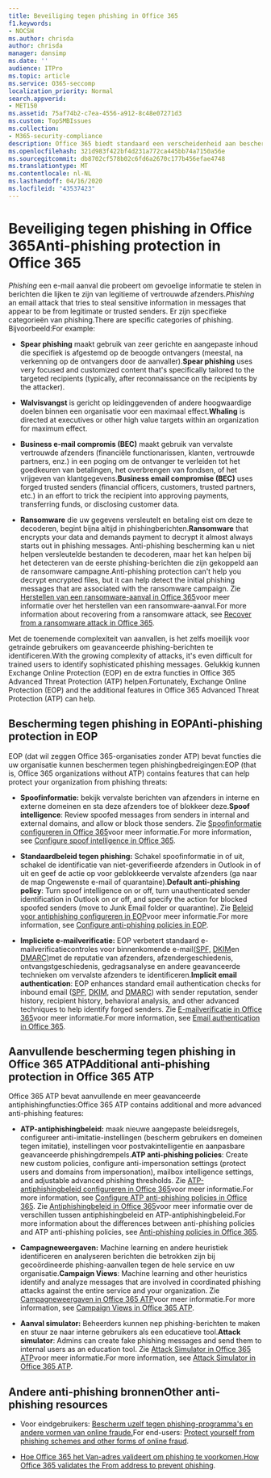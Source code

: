```yaml
---
title: Beveiliging tegen phishing in Office 365
f1.keywords:
- NOCSH
ms.author: chrisda
author: chrisda
manager: dansimp
ms.date: ''
audience: ITPro
ms.topic: article
ms.service: O365-seccomp
localization_priority: Normal
search.appverid:
- MET150
ms.assetid: 75af74b2-c7ea-4556-a912-8c48e07271d3
ms.custom: TopSMBIssues
ms.collection:
- M365-security-compliance
description: Office 365 biedt standaard een verscheidenheid aan bescherming tegen phishing-aanvallen en ook via extra functies in Office 365 Advanced Threat Protection (ATP). In dit onderwerp worden de onlinebronnen geïntroduceerd die u gebruiken om antiphishingopties en -strategieën te leren en te implementeren in Office 365.
ms.openlocfilehash: 321d983f422bf4d231a772ca445bb74a7150a56e
ms.sourcegitcommit: db8702cf578b02c6fd6a2670c177b456efae4748
ms.translationtype: MT
ms.contentlocale: nl-NL
ms.lasthandoff: 04/16/2020
ms.locfileid: "43537423"
---
```

# <a name="anti-phishing-protection-in-office-365"></a><span data-ttu-id="8675b-104">Beveiliging tegen phishing in Office 365</span><span class="sxs-lookup"><span data-stu-id="8675b-104">Anti-phishing protection in Office 365</span></span>

<span data-ttu-id="8675b-105">*Phishing* een e-mail aanval die probeert om gevoelige informatie te stelen in berichten die lijken te zijn van legitieme of vertrouwde afzenders.</span><span class="sxs-lookup"><span data-stu-id="8675b-105">*Phishing* an email attack that tries to steal sensitive information in messages that appear to be from legitimate or trusted senders.</span></span> <span data-ttu-id="8675b-106">Er zijn specifieke categorieën van phishing.</span><span class="sxs-lookup"><span data-stu-id="8675b-106">There are specific categories of phishing.</span></span> <span data-ttu-id="8675b-107">Bijvoorbeeld:</span><span class="sxs-lookup"><span data-stu-id="8675b-107">For example:</span></span>

- <span data-ttu-id="8675b-108">**Spear phishing** maakt gebruik van zeer gerichte en aangepaste inhoud die specifiek is afgestemd op de beoogde ontvangers (meestal, na verkenning op de ontvangers door de aanvaller).</span><span class="sxs-lookup"><span data-stu-id="8675b-108">**Spear phishing** uses very focused and customized content that's specifically tailored to the targeted recipients (typically, after reconnaissance on the recipients by the attacker).</span></span>

- <span data-ttu-id="8675b-109">**Walvisvangst** is gericht op leidinggevenden of andere hoogwaardige doelen binnen een organisatie voor een maximaal effect.</span><span class="sxs-lookup"><span data-stu-id="8675b-109">**Whaling** is directed at executives or other high value targets within an organization for maximum effect.</span></span>

- <span data-ttu-id="8675b-110">**Business e-mail compromis (BEC)** maakt gebruik van vervalste vertrouwde afzenders (financiële functionarissen, klanten, vertrouwde partners, enz.) in een poging om de ontvanger te verleiden tot het goedkeuren van betalingen, het overbrengen van fondsen, of het vrijgeven van klantgegevens.</span><span class="sxs-lookup"><span data-stu-id="8675b-110">**Business email compromise (BEC)** uses forged trusted senders (financial officers, customers, trusted partners, etc.) in an effort to trick the recipient into approving payments, transferring funds, or disclosing customer data.</span></span>

- <span data-ttu-id="8675b-111">**Ransomware** die uw gegevens versleutelt en betaling eist om deze te decoderen, begint bijna altijd in phishingberichten.</span><span class="sxs-lookup"><span data-stu-id="8675b-111">**Ransomware** that encrypts your data and demands payment to decrypt it almost always starts out in phishing messages.</span></span> <span data-ttu-id="8675b-112">Anti-phishing bescherming kan u niet helpen versleutelde bestanden te decoderen, maar het kan helpen bij het detecteren van de eerste phishing-berichten die zijn gekoppeld aan de ransomware campagne.</span><span class="sxs-lookup"><span data-stu-id="8675b-112">Anti-phishing protection can't help you decrypt encrypted files, but it can help detect the initial phishing messages that are associated with the ransomware campaign.</span></span> <span data-ttu-id="8675b-113">Zie [Herstellen van een ransomware-aanval in Office 365](recover-from-ransomware.md)voor meer informatie over het herstellen van een ransomware-aanval.</span><span class="sxs-lookup"><span data-stu-id="8675b-113">For more information about recovering from a ransomware attack, see [Recover from a ransomware attack in Office 365](recover-from-ransomware.md).</span></span>

<span data-ttu-id="8675b-114">Met de toenemende complexiteit van aanvallen, is het zelfs moeilijk voor getrainde gebruikers om geavanceerde phishing-berichten te identificeren.</span><span class="sxs-lookup"><span data-stu-id="8675b-114">With the growing complexity of attacks, it's even difficult for trained users to identify sophisticated phishing messages.</span></span> <span data-ttu-id="8675b-115">Gelukkig kunnen Exchange Online Protection (EOP) en de extra functies in Office 365 Advanced Threat Protection (ATP) helpen.</span><span class="sxs-lookup"><span data-stu-id="8675b-115">Fortunately, Exchange Online Protection (EOP) and the additional features in Office 365 Advanced Threat Protection (ATP) can help.</span></span>

## <a name="anti-phishing-protection-in-eop"></a><span data-ttu-id="8675b-116">Bescherming tegen phishing in EOP</span><span class="sxs-lookup"><span data-stu-id="8675b-116">Anti-phishing protection in EOP</span></span>

<span data-ttu-id="8675b-117">EOP (dat wil zeggen Office 365-organisaties zonder ATP) bevat functies die uw organisatie kunnen beschermen tegen phishingbedreigingen:</span><span class="sxs-lookup"><span data-stu-id="8675b-117">EOP (that is, Office 365 organizations without ATP) contains features that can help protect your organization from phishing threats:</span></span>

- <span data-ttu-id="8675b-118">**Spoofinformatie:** bekijk vervalste berichten van afzenders in interne en externe domeinen en sta deze afzenders toe of blokkeer deze.</span><span class="sxs-lookup"><span data-stu-id="8675b-118">**Spoof intelligence**: Review spoofed messages from senders in internal and external domains, and allow or block those senders.</span></span> <span data-ttu-id="8675b-119">Zie [Spoofinformatie configureren in Office 365](learn-about-spoof-intelligence.md)voor meer informatie.</span><span class="sxs-lookup"><span data-stu-id="8675b-119">For more information, see [Configure spoof intelligence in Office 365](learn-about-spoof-intelligence.md).</span></span>

- <span data-ttu-id="8675b-120">**Standaardbeleid tegen phishing:** Schakel spoofinformatie in of uit, schakel de identificatie van niet-geverifieerde afzenders in Outlook in of uit en geef de actie op voor geblokkeerde vervalste afzenders (ga naar de map Ongewenste e-mail of quarantaine).</span><span class="sxs-lookup"><span data-stu-id="8675b-120">**Default anti-phishing policy**: Turn spoof intelligence on or off, turn unauthenticated sender identification in Outlook on or off, and specify the action for blocked spoofed senders (move to Junk Email folder or quarantine).</span></span> <span data-ttu-id="8675b-121">Zie [Beleid voor antiphishing configureren in EOP](configure-anti-phishing-policies-eop.md)voor meer informatie.</span><span class="sxs-lookup"><span data-stu-id="8675b-121">For more information, see [Configure anti-phishing policies in EOP](configure-anti-phishing-policies-eop.md).</span></span>

- <span data-ttu-id="8675b-122">**Impliciete e-mailverificatie:** EOP verbetert standaard e-mailverificatiecontroles voor binnenkomende e-mail[(SPF,](set-up-spf-in-office-365-to-help-prevent-spoofing.md) [DKIM](use-dkim-to-validate-outbound-email.md)en [DMARC)](use-dmarc-to-validate-email.md)met de reputatie van afzenders, afzendergeschiedenis, ontvangstgeschiedenis, gedragsanalyse en andere geavanceerde technieken om vervalste afzenders te identificeren.</span><span class="sxs-lookup"><span data-stu-id="8675b-122">**Implicit email authentication**: EOP enhances standard email authentication checks for inbound email ([SPF](set-up-spf-in-office-365-to-help-prevent-spoofing.md), [DKIM](use-dkim-to-validate-outbound-email.md), and [DMARC](use-dmarc-to-validate-email.md)) with sender reputation, sender history, recipient history, behavioral analysis, and other advanced techniques to help identify forged senders.</span></span> <span data-ttu-id="8675b-123">Zie [E-mailverificatie in Office 365](email-validation-and-authentication.md)voor meer informatie.</span><span class="sxs-lookup"><span data-stu-id="8675b-123">For more information, see [Email authentication in Office 365](email-validation-and-authentication.md).</span></span>

## <a name="additional-anti-phishing-protection-in-office-365-atp"></a><span data-ttu-id="8675b-124">Aanvullende bescherming tegen phishing in Office 365 ATP</span><span class="sxs-lookup"><span data-stu-id="8675b-124">Additional anti-phishing protection in Office 365 ATP</span></span>

<span data-ttu-id="8675b-125">Office 365 ATP bevat aanvullende en meer geavanceerde antiphishingfuncties:</span><span class="sxs-lookup"><span data-stu-id="8675b-125">Office 365 ATP contains additional and more advanced anti-phishing features:</span></span>

- <span data-ttu-id="8675b-126">**ATP-antiphishingbeleid:** maak nieuwe aangepaste beleidsregels, configureer anti-imitatie-instellingen (bescherm gebruikers en domeinen tegen imitatie), instellingen voor postvakintelligentie en aanpasbare geavanceerde phishingdrempels.</span><span class="sxs-lookup"><span data-stu-id="8675b-126">**ATP anti-phishing policies**: Create new custom policies, configure anti-impersonation settings (protect users and domains from impersonation), mailbox intelligence settings, and adjustable advanced phishing thresholds.</span></span> <span data-ttu-id="8675b-127">Zie [ATP-antiphishingbeleid configureren in Office 365](configure-atp-anti-phishing-policies.md)voor meer informatie.</span><span class="sxs-lookup"><span data-stu-id="8675b-127">For more information, see [Configure ATP anti-phishing policies in Office 365](configure-atp-anti-phishing-policies.md).</span></span> <span data-ttu-id="8675b-128">Zie [Antiphishingbeleid in Office 365](set-up-anti-phishing-policies.md)voor meer informatie over de verschillen tussen antiphishingbeleid en ATP-antiphishingbeleid.</span><span class="sxs-lookup"><span data-stu-id="8675b-128">For more information about the differences between anti-phishing policies and ATP anti-phishing policies, see [Anti-phishing policies in Office 365](set-up-anti-phishing-policies.md).</span></span>

- <span data-ttu-id="8675b-129">**Campagneweergaven:** Machine learning en andere heuristiek identificeren en analyseren berichten die betrokken zijn bij gecoördineerde phishing-aanvallen tegen de hele service en uw organisatie.</span><span class="sxs-lookup"><span data-stu-id="8675b-129">**Campaign Views**: Machine learning and other heuristics identify and analyze messages that are involved in coordinated phishing attacks against the entire service and your organization.</span></span> <span data-ttu-id="8675b-130">Zie [Campagneweergaven in Office 365 ATP](campaigns.md)voor meer informatie.</span><span class="sxs-lookup"><span data-stu-id="8675b-130">For more information, see [Campaign Views in Office 365 ATP](campaigns.md).</span></span>

- <span data-ttu-id="8675b-131">**Aanval simulator:** Beheerders kunnen nep phishing-berichten te maken en stuur ze naar interne gebruikers als een educatieve tool.</span><span class="sxs-lookup"><span data-stu-id="8675b-131">**Attack simulator**: Admins can create fake phishing messages and send them to internal users as an education tool.</span></span> <span data-ttu-id="8675b-132">Zie [Attack Simulator in Office 365 ATP](attack-simulator.md)voor meer informatie.</span><span class="sxs-lookup"><span data-stu-id="8675b-132">For more information, see [Attack Simulator in Office 365 ATP](attack-simulator.md).</span></span>

## <a name="other-anti-phishing-resources"></a><span data-ttu-id="8675b-133">Andere anti-phishing bronnen</span><span class="sxs-lookup"><span data-stu-id="8675b-133">Other anti-phishing resources</span></span>

- <span data-ttu-id="8675b-134">Voor eindgebruikers: [Bescherm uzelf tegen phishing-programma's en andere vormen van online fraude.](https://support.office.com/article/f84750b4-2f2c-46c3-89f6-e65f7f8c3546)</span><span class="sxs-lookup"><span data-stu-id="8675b-134">For end-users: [Protect yourself from phishing schemes and other forms of online fraud](https://support.office.com/article/f84750b4-2f2c-46c3-89f6-e65f7f8c3546).</span></span>

- <span data-ttu-id="8675b-135">[Hoe Office 365 het Van-adres valideert om phishing te voorkomen.](how-office-365-validates-the-from-address.md)</span><span class="sxs-lookup"><span data-stu-id="8675b-135">[How Office 365 validates the From address to prevent phishing](how-office-365-validates-the-from-address.md).</span></span>
